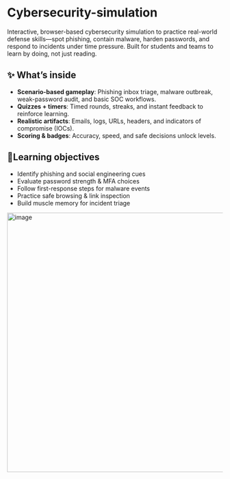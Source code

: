 # Cybersecurity-simulation
Interactive, browser-based cybersecurity simulation to practice real-world defense skills—spot phishing, contain malware, harden passwords, and respond to incidents under time pressure. Built for students and teams to learn by doing, not just reading.
## ✨ What’s inside
- **Scenario-based gameplay**: Phishing inbox triage, malware outbreak, weak-password audit, and basic SOC workflows.  
- **Quizzes + timers**: Timed rounds, streaks, and instant feedback to reinforce learning.  
- **Realistic artifacts**: Emails, logs, URLs, headers, and indicators of compromise (IOCs).  
- **Scoring & badges**: Accuracy, speed, and safe decisions unlock levels.  


## 🎯Learning objectives
- Identify phishing and social engineering cues  
- Evaluate password strength & MFA choices  
- Follow first-response steps for malware events  
- Practice safe browsing & link inspection  
- Build muscle memory for incident triage

<img width="900" height="604" alt="image" src="https://github.com/user-attachments/assets/ab1f0964-00ae-425b-87f2-15a617a8d53e" />
